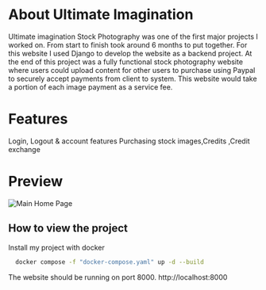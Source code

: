 # About Ultimate Imagination
Ultimate imagination Stock Photography was one of the first major projects I worked on. From start to finish took around 6 months to put together. For this website I used Django to develop the website as a backend project. At the end of this project was a fully functional stock photography website where users could upload content for other users to purchase using Paypal to securely accept payments from client to system. This website would take a portion of each image payment as a service fee.

# Features
Login, Logout & account features 
Purchasing stock images,Credits
,Credit exchange

# Preview
![Main Home Page](https://i.ibb.co/P1VSp5X/main.png)



## How to view the project

Install my project with docker

```bash
  docker compose -f "docker-compose.yaml" up -d --build
```

The website should be running on port 8000. http://localhost:8000
    